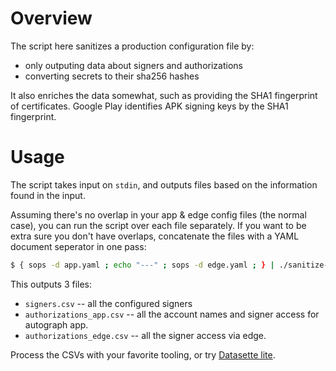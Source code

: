 # Overview
The script here sanitizes a production configuration file by:
- only outputing data about signers and authorizations
- converting secrets to their sha256 hashes

It also enriches the data somewhat, such as providing the SHA1 fingerprint of
certificates. Google Play identifies APK signing keys by the SHA1 fingerprint.

# Usage

The script takes input on `stdin`, and outputs files based on the information
found in the input.

Assuming there's no overlap in your app & edge config files (the normal case),
you can run the script over each file separately. If you want to be extra sure
you don't have overlaps, concatenate the files with a YAML document seperator in
one pass:
```bash
$ { sops -d app.yaml ; echo "---" ; sops -d edge.yaml ; } | ./sanitize-config.py
```

This outputs 3 files:
- `signers.csv` -- all the configured signers
- `authorizations_app.csv` -- all the account names and signer access for
  autograph app.
- `authorizations_edge.csv` -- all the signer access via edge.

Process the CSVs with your favorite tooling, or try [Datasette
lite](https://lite.datasette.io).
